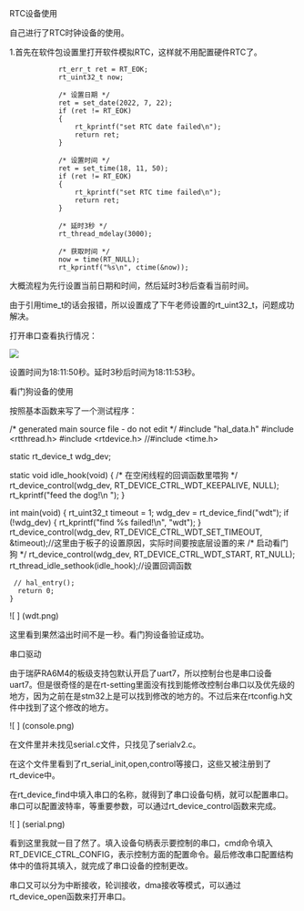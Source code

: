 RTC设备使用

自己进行了RTC时钟设备的使用。

1.首先在软件包设置里打开软件模拟RTC，这样就不用配置硬件RTC了。

                rt_err_t ret = RT_EOK;
                rt_uint32_t now;
    
                /* 设置日期 */
                ret = set_date(2022, 7, 22);
                if (ret != RT_EOK)
                {
                    rt_kprintf("set RTC date failed\n");
                    return ret;
                }
    
                /* 设置时间 */
                ret = set_time(18, 11, 50);
                if (ret != RT_EOK)
                {
                    rt_kprintf("set RTC time failed\n");
                    return ret;
                }
    
                /* 延时3秒 */
                rt_thread_mdelay(3000);
    
                /* 获取时间 */
                now = time(RT_NULL);
                rt_kprintf("%s\n", ctime(&now));

大概流程为先行设置当前日期和时间，然后延时3秒后查看当前时间。

由于引用time_t的话会报错，所以设置成了下午老师设置的rt_uint32_t，问题成功解决。

打开串口查看执行情况：

![](rtc.png)

设置时间为18:11:50秒。延时3秒后时间为18:11:53秒。

看门狗设备的使用

按照基本函数来写了一个测试程序：

/* generated main source file - do not edit */
#include "hal_data.h"
#include <rtthread.h>
#include <rtdevice.h>
//#include <time.h>

static rt_device_t wdg_dev;

static void idle_hook(void)
{
    /* 在空闲线程的回调函数里喂狗 */
    rt_device_control(wdg_dev, RT_DEVICE_CTRL_WDT_KEEPALIVE, NULL);
    rt_kprintf("feed the dog!\n ");
}

int main(void) {
   rt_uint32_t timeout = 1;
   wdg_dev = rt_device_find("wdt");
   if (!wdg_dev)
     {
       rt_kprintf("find %s failed!\n", "wdt");
     }
   rt_device_control(wdg_dev, RT_DEVICE_CTRL_WDT_SET_TIMEOUT, &timeout);//这里由于板子的设置原因，实际时间要按底层设置的来
   /* 启动看门狗 */
      rt_device_control(wdg_dev, RT_DEVICE_CTRL_WDT_START, RT_NULL);
      rt_thread_idle_sethook(idle_hook);//设置回调函数

     // hal_entry();
      return 0;
    }

![ ] (wdt.png)

这里看到果然溢出时间不是一秒。看门狗设备验证成功。

串口驱动

由于瑞萨RA6M4的板级支持包默认开启了uart7，所以控制台也是串口设备uart7。但是很奇怪的是在rt-setting里面没有找到能修改控制台串口以及优先级的地方，因为之前在是stm32上是可以找到修改的地方的。不过后来在rtconfig.h文件中找到了这个修改的地方。

![ ] (console.png)

在文件里并未找见serial.c文件，只找见了serialv2.c。

在这个文件里看到了rt_serial_init,open,control等接口，这些又被注册到了rt_device中。

在rt_device_find中填入串口的名称，就得到了串口设备句柄，就可以配置串口。串口可以配置波特率，等重要参数，可以通过rt_device_control函数来完成。

![ ] (serial.png)

看到这里我就一目了然了。填入设备句柄表示要控制的串口，cmd命令填入RT_DEVICE_CTRL_CONFIG，表示控制方面的配置命令。最后修改串口配置结构体中的值将其填入，就完成了串口设备的控制更改。

串口又可以分为中断接收，轮训接收，dma接收等模式，可以通过rt_device_open函数来打开串口。
